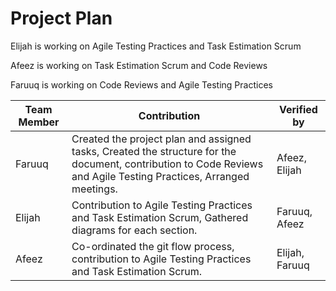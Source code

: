 # Project Plan
Elijah is working on Agile Testing Practices and Task Estimation Scrum

Afeez is working on Task Estimation Scrum and Code Reviews

Faruuq is working on Code Reviews and Agile Testing Practices

| Team Member | Contribution | Verified by |
|----------|----------|----------|
| Faruuq |  Created the project plan and assigned tasks, Created the structure for the document, contribution to Code Reviews and Agile Testing Practices, Arranged meetings.  | Afeez, Elijah |
| Elijah | Contribution to Agile Testing Practices and Task Estimation Scrum, Gathered diagrams for each section.   | Faruuq, Afeez |
| Afeez | Co-ordinated the git flow process, contribution to Agile Testing Practices and Task Estimation Scrum.  | Elijah, Faruuq |
